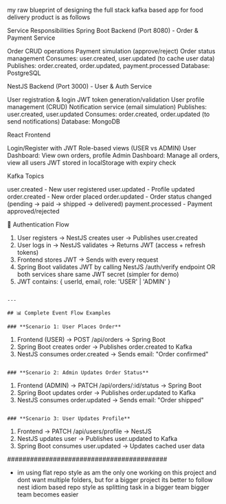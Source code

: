 my raw blueprint of designing the full stack kafka based app for food delivery product is as follows


Service Responsibilities
Spring Boot Backend (Port 8080) - Order & Payment Service

Order CRUD operations
Payment simulation (approve/reject)
Order status management
Consumes: user.created, user.updated (to cache user data)
Publishes: order.created, order.updated, payment.processed
Database: PostgreSQL

NestJS Backend (Port 3000) - User & Auth Service

User registration & login
JWT token generation/validation
User profile management (CRUD)
Notification service (email simulation)
Publishes: user.created, user.updated
Consumes: order.created, order.updated (to send notifications)
Database: MongoDB

React Frontend

Login/Register with JWT
Role-based views (USER vs ADMIN)
User Dashboard: View own orders, profile
Admin Dashboard: Manage all orders, view all users
JWT stored in localStorage with expiry check

Kafka Topics

user.created - New user registered
user.updated - Profile updated
order.created - New order placed
order.updated - Order status changed (pending → paid → shipped → delivered)
payment.processed - Payment approved/rejected


🔐 Authentication Flow
1. User registers → NestJS creates user → Publishes user.created
2. User logs in → NestJS validates → Returns JWT (access + refresh tokens)
3. Frontend stores JWT → Sends with every request
4. Spring Boot validates JWT by calling NestJS /auth/verify endpoint
   OR both services share same JWT secret (simpler for demo)
5. JWT contains: { userId, email, role: 'USER' | 'ADMIN' }
```

---

## 📊 Complete Event Flow Examples

### **Scenario 1: User Places Order**
```
1. Frontend (USER) → POST /api/orders → Spring Boot
2. Spring Boot creates order → Publishes order.created to Kafka
3. NestJS consumes order.created → Sends email: "Order confirmed"
```

### **Scenario 2: Admin Updates Order Status**
```
1. Frontend (ADMIN) → PATCH /api/orders/:id/status → Spring Boot
2. Spring Boot updates order → Publishes order.updated to Kafka
3. NestJS consumes order.updated → Sends email: "Order shipped"
```

### **Scenario 3: User Updates Profile**
```
1. Frontend → PATCH /api/users/profile → NestJS
2. NestJS updates user → Publishes user.updated to Kafka
3. Spring Boot consumes user.updated → Updates cached user data

##########################################

- im using flat repo style as am the only one working on this project and dont want multiple folders, but for a bigger project its better to follow nest idiom based repo style as splitting task in a bigger team bigger team becomes easier

